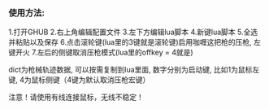 ### 使用方法: ###  
1.打开GHUB
2.右上角编辑配置文件
3.左下方编辑lua脚本
4.新键lua脚本
5.全选并粘贴以及保存
6.点击滚轮键(lua里的3键就是滚轮键)启用咖喱这把枪的压枪, 左键开火
7.左后的侧键取消压枪模式(lua里的offkey = 4就是)


dict为枪械轨迹数据, 可以按需复制到lua里面, 数字分别为启动键, 比如1为鼠标左键, 4为鼠标侧键（4键为默认取消压枪宏键）

注意！请使用有线连接鼠标，无线不稳定！
